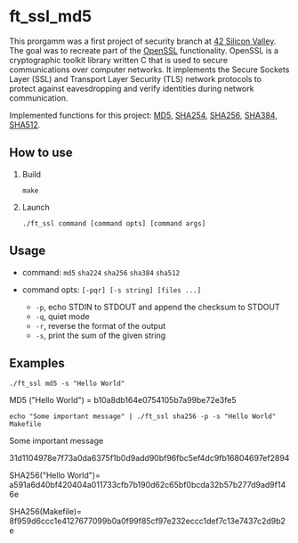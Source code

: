 # ft_ssl_md5
This prorgamm was a first project of security branch at [42 Silicon Valley](https://www.42.us.org/). The goal was to recreate part of the [OpenSSL](https://en.wikipedia.org/wiki/OpenSSL) functionality. OpenSSL is a cryptographic toolkit library written C that is used to secure communications over computer networks. It implements the Secure Sockets Layer (SSL) and Transport Layer Security (TLS) network protocols to protect against eavesdropping and verify identities during network communication.

Implemented functions for this project: [MD5](https://en.wikipedia.org/wiki/MD5), [SHA254](https://en.wikipedia.org/wiki/SHA-2), [SHA256](https://en.wikipedia.org/wiki/SHA-2), [SHA384](https://en.wikipedia.org/wiki/Secure_Hash_Algorithms), [SHA512](https://en.wikipedia.org/wiki/SHA-2).

## How to use

1. Build

	`make`

2. Launch

	`./ft_ssl command [command opts] [command args]`

## Usage

* command: `md5` `sha224` `sha256` `sha384` `sha512`

* command opts: `[-pqr] [-s string] [files ...]`

    * `-p`, echo STDIN to STDOUT and append the checksum to STDOUT
    * `-q`, quiet mode
    * `-r`, reverse the format of the output
    * `-s`, print the sum of the given string
## Examples

`./ft_ssl md5 -s "Hello World"`

MD5 ("Hello World") = b10a8db164e0754105b7a99be72e3fe5

`echo "Some important message" | ./ft_ssl sha256 -p -s "Hello World" Makefile`

Some important message

31d1104978e7f73a0da6375f1b0d9add90bf96fbc5ef4dc9fb16804697ef2894

SHA256("Hello World")= a591a6d40bf420404a011733cfb7b190d62c65bf0bcda32b57b277d9ad9f146e

SHA256(Makefile)= 8f959d6ccc1e4127677099b0a0f99f85cf97e232eccc1def7c13e7437c2d9b2e
